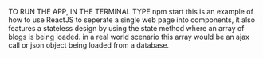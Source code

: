 TO RUN THE APP, IN THE TERMINAL TYPE npm start
this is an example of how to use ReactJS to seperate a single web page into components, it also features a stateless design by using the state method where an array of blogs is being loaded. in a real world scenario this array would be an ajax call or json object being loaded from a database.
